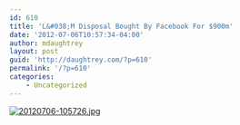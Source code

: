 ```yaml
---
id: 610
title: 'L&#038;M Disposal Bought By Facebook For $900m'
date: '2012-07-06T10:57:34-04:00'
author: mdaughtrey
layout: post
guid: 'http://daughtrey.com/?p=610'
permalink: '/?p=610'
categories:
    - Uncategorized
---
```


[![20120706-105726.jpg](http://daughtrey.com/wp-content/uploads/2012/07/20120706-105726.jpg)](http://daughtrey.com/wp-content/uploads/2012/07/20120706-105726.jpg)